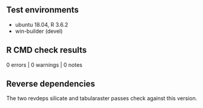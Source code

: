 
## Test environments

* ubuntu 18.04, R 3.6.2
* win-builder (devel)


## R CMD check results

0 errors | 0 warnings | 0 notes

## Reverse dependencies

The two revdeps silicate and tabularaster passes check against this version. 
